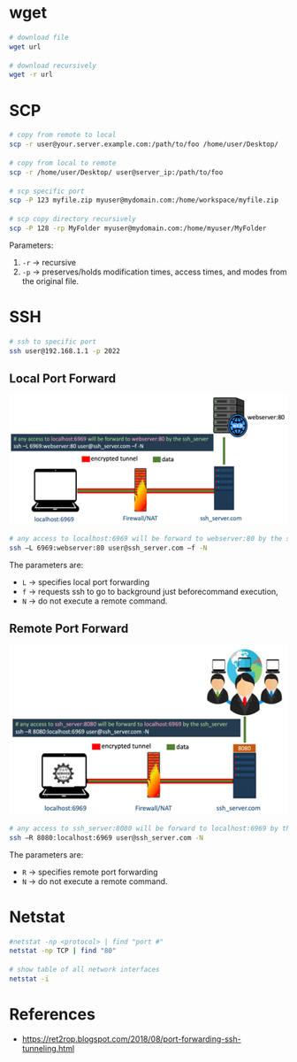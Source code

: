 # wget
``` bash
# download file
wget url

# download recursively
wget -r url
```

# SCP
``` bash
# copy from remote to local
scp -r user@your.server.example.com:/path/to/foo /home/user/Desktop/

# copy from local to remote
scp -r /home/user/Desktop/ user@server_ip:/path/to/foo

# scp specific port
scp -P 123 myfile.zip myuser@mydomain.com:/home/workspace/myfile.zip

# scp copy directory recursively
scp -P 128 -rp MyFolder myuser@mydomain.com:/home/myuser/MyFolder
```

Parameters:
1. <code>-r</code> → recursive
2. <code>-p</code> → preserves/holds modification times, access times, and modes from the original file.


# SSH
``` bash
# ssh to specific port
ssh user@192.168.1.1 -p 2022
```

## Local Port Forward

<img src="images/ssh-forward-local-port.png" alt=""/>

``` bash
# any access to localhost:6969 will be forward to webserver:80 by the ssh_server
ssh –L 6969:webserver:80 user@ssh_server.com –f -N

```

The parameters are:
- <code>L</code> → specifies local port forwarding
- <code>f</code> → requests ssh to go to background just beforecommand execution,
- <code>N</code> → do not execute a remote command.

## Remote Port Forward
<img src="images/ssh-forward-remote-port.png" alt=""/>

``` bash
# any access to ssh_server:8080 will be forward to localhost:6969 by the ssh_server
ssh –R 8080:localhost:6969 user@ssh_server.com -N

```
The parameters are:
- <code>R</code> → specifies remote port forwarding
- <code>N</code> → do not execute a remote command.

# Netstat
``` bash
#netstat -np <protocol> | find "port #"
netstat -np TCP | find "80"

# show table of all network interfaces
netstat -i
```
# References
- https://ret2rop.blogspot.com/2018/08/port-forwarding-ssh-tunneling.html